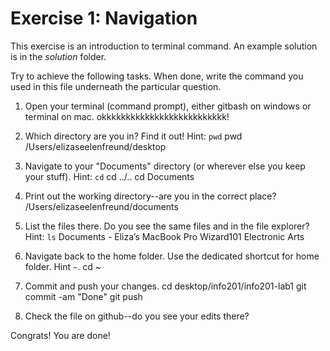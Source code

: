 # Exercise 1: Navigation

This exercise is an introduction to terminal command.
An example solution is in the _solution_ folder.

Try to achieve the following tasks.  When done, write the command you
used in this file underneath the particular question.

1. Open your terminal (command prompt), either gitbash on windows or
   terminal on mac.
   okkkkkkkkkkkkkkkkkkkkkkkkkk!
2. Which directory are you in?  Find it out!  Hint: `pwd`
  pwd
  /Users/elizaseelenfreund/desktop

3. Navigate to your "Documents" directory (or wherever else you keep
   your stuff).  Hint: `cd`
   cd ../..
   cd Documents
   
4. Print out the working directory--are you in the correct place?
  /Users/elizaseelenfreund/documents

5. List the files there.  Do you see the same files and in the file
   explorer?  Hint: `ls`
   Documents - Eliza’s MacBook Pro         Wizard101
Electronic Arts

6. Navigate back to the home folder.  Use the dedicated shortcut for
   home folder.  Hint `~`.
   cd ~

7. Commit and push your changes.
  cd desktop/info201/info201-lab1
  git commit -am "Done"
  git push

8. Check the file on github--do you see your edits there?

Congrats!  You are done!
